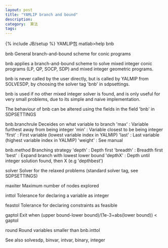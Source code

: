```yaml
---
layout: post
title: "YAMLIP branch and bound"
description: 
category:  算法
tags: 
---
```

{% include JB/setup %}
YAMLIP包
matlab>help bnb

 bnb          General branch-and-bound scheme for conic programs
 
  bnb applies a branch-and-bound scheme to solve mixed integer
  conic programs (LP, QP, SOCP, SDP) and mixed integer geometric programs.
 
  bnb is never called by the user directly, but is called by
  YALMIP from SOLVESDP, by choosing the solver tag 'bnb' in sdpsettings.
 
  bnb is used if no other mixed integer solver is found, and
  is only useful for very small problems, due to its simple
  and naive implementation.
 
  The behaviour of bnb can be altered using the fields
  in the field 'bnb' in SDPSETTINGS
 
  bnb.branchrule   Deceides on what variable to branch
                    'max'     : Variable furthest away from being integer
                    'min'     : Variable closest to be being integer
                    'first'   : First variable (lowest variable index in YALMIP)
                    'last'    : Last variable (highest variable index in YALMIP)
                    'weight'  : See manual
 
  bnb.method       Branching strategy
                    'depth'   : Depth first
                    'breadth' : Breadth first
                    'best'    : Expand branch with lowest lower bound
                    'depthX'  : Depth until integer solution found, then X (e.g 'depthbest')
 
  solver           Solver for the relaxed problems (standard solver tag, see SDPSETTINGS)
 
  maxiter          Maximum number of nodes explored
 
  inttol           Tolerance for declaring a variable as integer
 
  feastol          Tolerance for declaring constraints as feasible
 
  gaptol           Exit when (upper bound-lower bound)/(1e-3+abs(lower bound)) < gaptol
 
  round            Round variables smaller than bnb.inttol
 
 
  See also solvesdp, binvar, intvar, binary, integer